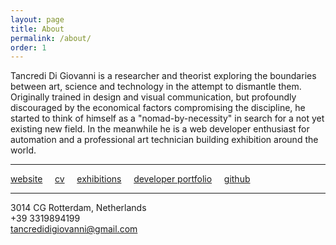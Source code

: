 ```yaml
---
layout: page
title: About
permalink: /about/
order: 1
---
```


Tancredi Di Giovanni is a researcher and theorist exploring the boundaries between art, science and technology in the attempt to dismantle them. Originally trained in design and visual communication, but profoundly discouraged by the economical factors compromising the discipline, he started to think of himself as a "nomad-by-necessity" in search for a not yet existing new field. In the meanwhile he is a web developer enthusiast for automation and a professional art technician building exhibition around the world.

<hr>

[website](http://hub.xpub.nl/ilinx/dotlinesquare) &nbsp;&nbsp;&nbsp;
[cv](http://hub.xpub.nl/ilinx/dotlinesquare/cv) &nbsp;&nbsp;&nbsp;
[exhibitions](http://hub.xpub.nl/ilinx/dotlinesquare/list_ehibitions) &nbsp;&nbsp;&nbsp;
[developer portfolio](Tancre.github.io/developer_portfolio) &nbsp;&nbsp;&nbsp;
[github](github.com/Tancre)

<hr>

3014 CG Rotterdam, Netherlands<br>
+39 3319894199<br>
<a href = "mailto: tancredidigiovanni@gmail.com">tancredidigiovanni@gmail.com</a>